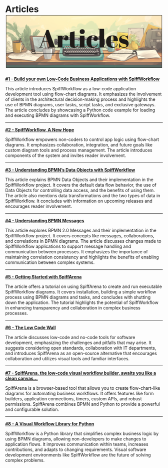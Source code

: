 # Articles ![data_input](images/articles.png) 

**[#1 - Build your own Low-Code Business Applications with SpiffWorkflow](https://medium.com/@danfunk/build-your-own-low-code-business-applications-with-spiffworkflow-1d0730acc1f3)**

This article introduces SpiffWorkflow as a low-code application development tool using flow-chart diagrams. It emphasizes the involvement of clients in the architectural decision-making process and highlights the use of BPMN diagrams, user tasks, script tasks, and exclusive gateways. The article concludes by showcasing a Python code example for loading and executing BPMN diagrams with SpiffWorkflow.

----

**[#2 - SpiffWorkflow, A New Hope](https://medium.com/@danfunk/spiffworkflow-a-new-hope-3f0c1dc72adb)**

SpiffWorkflow empowers non-coders to control app logic using flow-chart diagrams. It emphasizes collaboration, integration, and future goals like custom diagram tools and process management. The article introduces components of the system and invites reader involvement.

----

**[#3 - Understanding BPMN’s Data Objects with SpiffWorkflow](https://medium.com/@danfunk/understanding-bpmns-data-objects-with-spiffworkflow-26e195e23398)**

This article explains BPMN Data Objects and their implementation in the SpiffWorkflow project. It covers the default data flow behavior, the use of Data Objects for controlling data access, and the benefits of using them. The article also mentions data transformations and the two types of data in SpiffWorkflow. It concludes with information on upcoming releases and encourages reader involvement.

----

**[#4 - Understanding BPMN Messages](https://medium.com/@danfunk/understanding-bpmn-messages-7b0fee2d6a81)**

This article explores BPMN 2.0 Messages and their implementation in the SpiffWorkflow project. It covers concepts like messages, collaborations, and correlations in BPMN diagrams. The article discusses changes made to SpiffWorkflow applications to support message handling and communication between processes. It emphasizes the importance of maintaining correlation consistency and highlights the benefits of enabling communication between complex systems.

----

**[#5 - Getting Started with SpiffArena](https://medium.com/@danfunk/getting-started-8ec59afe3a48)**

The article offers a tutorial on using SpiffArena to create and run executable SpiffWorkflow diagrams. It covers installation, building a simple workflow process using BPMN diagrams and tasks, and concludes with shutting down the application. The tutorial highlights the potential of SpiffWorkflow in enhancing transparency and collaboration in complex business processes.

----

**[#6 - The Low Code Wall](https://medium.com/@danfunk/the-low-code-wall-fa2e3476cc10)**

The article discusses low-code and no-code tools for software development, emphasizing the challenges and pitfalls that may arise. It suggests considering open standards, collaboration with IT departments, and introduces SpiffArena as an open-source alternative that encourages collaboration and utilizes visual tools and familiar interfaces.

----

**[#7 - SpiffArena, the low-code visual workflow builder, awaits you like a clean canvas…](https://medium.com/@danfunk/spiffarena-the-low-code-visual-workflow-builder-awaits-you-like-a-clean-canvas-e7b9bd20ae71)**

SpiffArena is a browser-based tool that allows you to create flow-chart-like diagrams for automating business workflows. It offers features like form builders, application connections, timers, custom APIs, and robust permissions. SpiffArena combines BPMN and Python to provide a powerful and configurable solution.

----

**[#8 - A Visual Workflow Library for Python](https://medium.com/@danfunk/a-visual-workflow-library-for-python-d19e1387653)**

SpiffWorkflow is a Python library that simplifies complex business logic by using BPMN diagrams, allowing non-developers to make changes to application flows. It improves communication within teams, increases contributions, and adapts to changing requirements. Visual software development environments like SpiffWorkflow are the future of solving complex problems.
